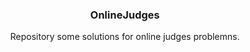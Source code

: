 <h3 align="center"> 
OnlineJudges 
</h3> 
<p align="center"> 
Repository some solutions for online judges problemns.
</p> 


